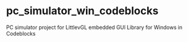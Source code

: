 # pc_simulator_win_codeblocks
PC simulator project for LittlevGL embedded GUI Library for Windows in Codeblocks
